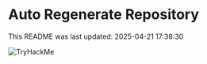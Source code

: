 # Auto Regenerate Repository

This README was last updated: 2025-04-21 17:38:30

 ![TryHackMe](https://tryhackme.com/badge/533634)